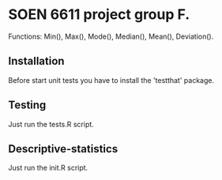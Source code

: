 # SOEN 6611 project group F.

Functions: Min(), Max(), Mode(), Median(), Mean(), Deviation().

## Installation
Before start unit tests you have to install the 'testthat' package.

## Testing
Just run the tests.R script.

## Descriptive-statistics
Just run the init.R script.